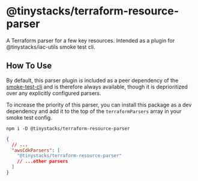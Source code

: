 # @tinystacks/terraform-resource-parser
A Terraform parser for a few key resources.  Intended as a plugin for @tinystacks/iac-utils smoke test cli.

## How To Use
By default, this parser plugin is included as a peer dependency of the [smoke-test-cli]() and is therefore always available, though it is deprioritized over any explicitly configured parsers.

To increase the priority of this parser, you can install this package as a dev dependency and add it to the top of the `terraformParsers` array in your smoke test config.

`npm i -D @tinystacks/terraform-resource-parser`

```json
{
  // ...
  "awsCdkParsers": [
    "@tinystacks/terraform-resource-parser"
    // ...other parsers
  ]
}
```